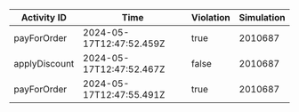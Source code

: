| Activity ID | Time | Violation | Simulation |
| --- | --- | --- | --- |
| payForOrder | 2024-05-17T12:47:52.459Z | true | 2010687 |
| applyDiscount | 2024-05-17T12:47:52.467Z | false | 2010687 |
| payForOrder | 2024-05-17T12:47:55.491Z | true | 2010687 |